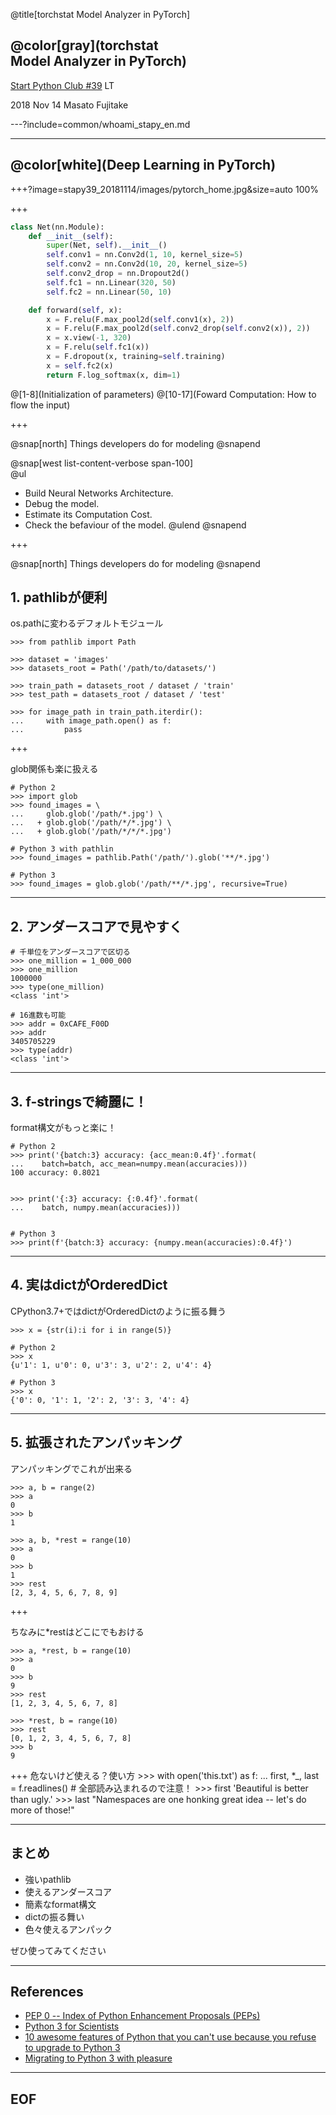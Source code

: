 @title[torchstat Model Analyzer in PyTorch]

## @color[gray](torchstat<br> Model Analyzer in PyTorch)

[Start Python Club #39](https://startpython.connpass.com/event/101476/) LT


2018 Nov 14
Masato Fujitake

---?include=common/whoami_stapy_en.md

---

## @color[white](Deep Learning in PyTorch)

+++?image=stapy39_20181114/images/pytorch_home.jpg&size=auto 100%

+++

```python
class Net(nn.Module):
    def __init__(self):
        super(Net, self).__init__()
        self.conv1 = nn.Conv2d(1, 10, kernel_size=5)
        self.conv2 = nn.Conv2d(10, 20, kernel_size=5)
        self.conv2_drop = nn.Dropout2d()
        self.fc1 = nn.Linear(320, 50)
        self.fc2 = nn.Linear(50, 10)

    def forward(self, x):
        x = F.relu(F.max_pool2d(self.conv1(x), 2))
        x = F.relu(F.max_pool2d(self.conv2_drop(self.conv2(x)), 2))
        x = x.view(-1, 320)
        x = F.relu(self.fc1(x))
        x = F.dropout(x, training=self.training)
        x = self.fc2(x)
        return F.log_softmax(x, dim=1)
```
@[1-8](Initialization of parameters)
@[10-17](Foward Computation: How to flow the input)


+++

@snap[north]
Things developers do for modeling
@snapend

@snap[west list-content-verbose span-100]
<br>
@ul[](false)
- Build Neural Networks Architecture.
- Debug the model.
- Estimate its Computation Cost.
- Check the befaviour of the model.
@ulend
@snapend

+++

@snap[north]
Things developers do for modeling
@snapend

## 1. pathlibが便利

os.pathに変わるデフォルトモジュール

    >>> from pathlib import Path

    >>> dataset = 'images'
    >>> datasets_root = Path('/path/to/datasets/')

    >>> train_path = datasets_root / dataset / 'train'
    >>> test_path = datasets_root / dataset / 'test'

    >>> for image_path in train_path.iterdir():
    ...     with image_path.open() as f: 
    ...         pass

+++

glob関係も楽に扱える

    # Python 2
    >>> import glob
    >>> found_images = \
    ...     glob.glob('/path/*.jpg') \
    ...   + glob.glob('/path/*/*.jpg') \
    ...   + glob.glob('/path/*/*/*.jpg')

    # Python 3 with pathlin
    >>> found_images = pathlib.Path('/path/').glob('**/*.jpg')

    # Python 3
    >>> found_images = glob.glob('/path/**/*.jpg', recursive=True)

---

## 2. アンダースコアで見やすく

    # 千単位をアンダースコアで区切る
    >>> one_million = 1_000_000
    >>> one_million
    1000000
    >>> type(one_million)
    <class 'int'>

    # 16進数も可能
    >>> addr = 0xCAFE_F00D
    >>> addr
    3405705229
    >>> type(addr)
    <class 'int'>

--- 
## 3. f-stringsで綺麗に！

format構文がもっと楽に！

    # Python 2
    >>> print('{batch:3} accuracy: {acc_mean:0.4f}'.format(
    ...    batch=batch, acc_mean=numpy.mean(accuracies)))
    100 accuracy: 0.8021


    >>> print('{:3} accuracy: {:0.4f}'.format(
    ...    batch, numpy.mean(accuracies)))


    # Python 3
    >>> print(f'{batch:3} accuracy: {numpy.mean(accuracies):0.4f}')


---
## 4. 実はdictがOrderedDict
CPython3.7+ではdictがOrderedDictのように振る舞う

    >>> x = {str(i):i for i in range(5)}

    # Python 2
    >>> x
    {u'1': 1, u'0': 0, u'3': 3, u'2': 2, u'4': 4}

    # Python 3
    >>> x
    {'0': 0, '1': 1, '2': 2, '3': 3, '4': 4}

---

## 5. 拡張されたアンパッキング
アンパッキングでこれが出来る

    >>> a, b = range(2)
    >>> a
    0
    >>> b
    1

    >>> a, b, *rest = range(10)
    >>> a
    0
    >>> b
    1
    >>> rest
    [2, 3, 4, 5, 6, 7, 8, 9]

+++

ちなみに*restはどこにでもおける

    >>> a, *rest, b = range(10)
    >>> a
    0
    >>> b
    9
    >>> rest
    [1, 2, 3, 4, 5, 6, 7, 8]

    >>> *rest, b = range(10)
    >>> rest
    [0, 1, 2, 3, 4, 5, 6, 7, 8]
    >>> b
    9
+++
危ないけど使える？使い方
    >>> with open('this.txt') as f:
    ...    first, *_, last = f.readlines()
    # 全部読み込まれるので注意！
    >>> first
    'Beautiful is better than ugly.'
    >>> last
    "Namespaces are one honking great idea -- let's do more of those!"

---
## まとめ
- 強いpathlib
- 使えるアンダースコア
- 簡素なformat構文
- dictの振る舞い
- 色々使えるアンパック


ぜひ使ってみてください

---
## References
- [PEP 0 -- Index of Python Enhancement Proposals (PEPs)](https://www.python.org/dev/peps/)
- [Python 3 for Scientists](http://python-3-for-scientists.readthedocs.io/en/latest/)
- [10 awesome features of Python that you can't use because you refuse to upgrade to Python 3](https://www.asmeurer.com/python3-presentation/slides.html#1)
- [Migrating to Python 3 with pleasure](https://github.com/arogozhnikov/python3_with_pleasure)

---
## EOF
